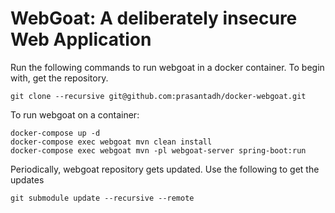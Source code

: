 # WebGoat: A deliberately insecure Web Application
Run the following commands to run webgoat in a docker container.
To begin with, get the repository.
```Shell
git clone --recursive git@github.com:prasantadh/docker-webgoat.git
```

To run webgoat on a container:
```Shell
docker-compose up -d
docker-compose exec webgoat mvn clean install
docker-compose exec webgoat mvn -pl webgoat-server spring-boot:run
```

Periodically, webgoat repository gets updated. Use the following to get the updates
```Shell
git submodule update --recursive --remote
```
